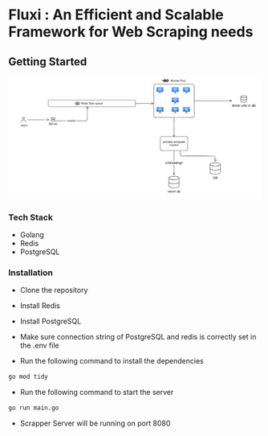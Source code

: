 # Fluxi : An Efficient and Scalable Framework for Web Scraping needs

## Getting Started

![Flow](image.png)

### Tech Stack

- Golang
- Redis
- PostgreSQL

### Installation

- Clone the repository
- Install Redis
- Install PostgreSQL
- Make sure connection string of PostgreSQL and redis is correctly set in the .env file

- Run the following command to install the dependencies

```bash
go mod tidy
```

- Run the following command to start the server

```bash
go run main.go
```

- Scrapper Server will be running on port 8080
